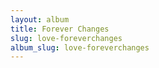 ```yaml
---
layout: album
title: Forever Changes
slug: love-foreverchanges
album_slug: love-foreverchanges
---
```

